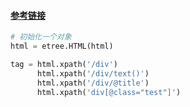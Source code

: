 #### [参考链接](https://blog.csdn.net/qq_36148847/article/details/79167267)



```python
# 初始化一个对象
html = etree.HTML(html)

tag = html.xpath('/div')
	  html.xpath('/div/text()')
      html.xpath('/div/@title')
      html.xpath('div[@class="test"]')
```

